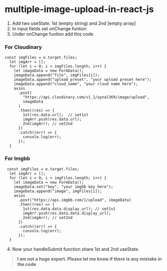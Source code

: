 # multiple-image-upload-in-react-js
  1. Add two useState. 1st (empty string) and 2nd [empty array]
  2. In input fields set onChange funtion
  3. Under onChange funtion add this code
  ### For Cloudinary
  ```
  const imgFiles = e.target.files;
    let imgArr = [];
    for (let i = 0; i < imgFiles.length; i++) {
      let imageData = new FormData();
      imageData.append("file", imgFiles[i]);
      imageData.append("upload_preset", "your upload preset here");
      imageData.append("cloud_name", "your cloud name here");
      axios
        .post(
          "https://api.cloudinary.com/v1_1/aynal369/image/upload",
          imageData
        )
        .then((res) => {
          1st(res.data.url);  // set1st
          imgArr.push(res.data.url);
          2nd(imgArr); // set2nd
        })
        .catch((err) => {
          console.log(err);
        });
    }
  ```
  ### For Imgbb
  ```
   const imgFiles = e.target.files;
    let imgArr = [];
    for (let i = 0; i < imgFiles.length; i++) {
      let imageData = new FormData();
      imageData.set("key", "your imgbb key here");
      imageData.append("image", imgFiles[i]);
      axios
        .post("https://api.imgbb.com/1/upload", imageData)
        .then((res) => {
          1st(res.data.data.display_url); // set1st
          imgArr.push(res.data.data.display_url);
          2nd(imgArr); // set2nd
        })
        .catch((err) => {
          console.log(err);
        });
    }
  ```
  4. Now your handleSubmit function share 1st and 2nd useState.
  
  
 > **I am not a huge expert. Please let me know if there is any mistake in the code**
